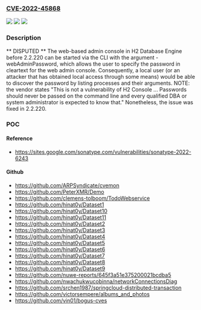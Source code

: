 ### [CVE-2022-45868](https://cve.mitre.org/cgi-bin/cvename.cgi?name=CVE-2022-45868)
![](https://img.shields.io/static/v1?label=Product&message=n%2Fa&color=blue)
![](https://img.shields.io/static/v1?label=Version&message=n%2Fa&color=blue)
![](https://img.shields.io/static/v1?label=Vulnerability&message=n%2Fa&color=brighgreen)

### Description

** DISPUTED ** The web-based admin console in H2 Database Engine before 2.2.220 can be started via the CLI with the argument -webAdminPassword, which allows the user to specify the password in cleartext for the web admin console. Consequently, a local user (or an attacker that has obtained local access through some means) would be able to discover the password by listing processes and their arguments. NOTE: the vendor states "This is not a vulnerability of H2 Console ... Passwords should never be passed on the command line and every qualified DBA or system administrator is expected to know that." Nonetheless, the issue was fixed in 2.2.220.

### POC

#### Reference
- https://sites.google.com/sonatype.com/vulnerabilities/sonatype-2022-6243

#### Github
- https://github.com/ARPSyndicate/cvemon
- https://github.com/PeterXMR/Demo
- https://github.com/clemens-tolboom/TodoWebservice
- https://github.com/hinat0y/Dataset1
- https://github.com/hinat0y/Dataset10
- https://github.com/hinat0y/Dataset11
- https://github.com/hinat0y/Dataset2
- https://github.com/hinat0y/Dataset3
- https://github.com/hinat0y/Dataset4
- https://github.com/hinat0y/Dataset5
- https://github.com/hinat0y/Dataset6
- https://github.com/hinat0y/Dataset7
- https://github.com/hinat0y/Dataset8
- https://github.com/hinat0y/Dataset9
- https://github.com/nuwe-reports/645f3a51e375200021bcdba5
- https://github.com/nwachukwucobinna/networkConnectionsDiag
- https://github.com/srchen1987/springcloud-distributed-transaction
- https://github.com/victorsempere/albums_and_photos
- https://github.com/vin01/bogus-cves

